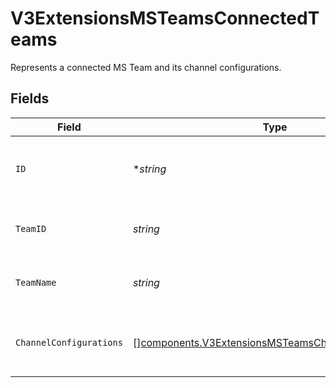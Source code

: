 # V3ExtensionsMSTeamsConnectedTeams

Represents a connected MS Team and its channel configurations.


## Fields

| Field                                                                                                                      | Type                                                                                                                       | Required                                                                                                                   | Description                                                                                                                |
| -------------------------------------------------------------------------------------------------------------------------- | -------------------------------------------------------------------------------------------------------------------------- | -------------------------------------------------------------------------------------------------------------------------- | -------------------------------------------------------------------------------------------------------------------------- |
| `ID`                                                                                                                       | **string*                                                                                                                  | :heavy_minus_sign:                                                                                                         | The MongoDB ObjectID for this connected team entry.                                                                        |
| `TeamID`                                                                                                                   | *string*                                                                                                                   | :heavy_check_mark:                                                                                                         | The unique identifier for the team in MS Teams.                                                                            |
| `TeamName`                                                                                                                 | *string*                                                                                                                   | :heavy_check_mark:                                                                                                         | The display name of the team in MS Teams.                                                                                  |
| `ChannelConfigurations`                                                                                                    | [][components.V3ExtensionsMSTeamsChannelConfiguration](../../models/components/v3extensionsmsteamschannelconfiguration.md) | :heavy_check_mark:                                                                                                         | A list of channel routing configurations for this team.                                                                    |